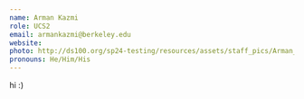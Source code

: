 ```yaml
---
name: Arman Kazmi
role: UCS2
email: armankazmi@berkeley.edu
website: 
photo: http://ds100.org/sp24-testing/resources/assets/staff_pics/Arman_Kazmi.png
pronouns: He/Him/His
---
```

hi :)
